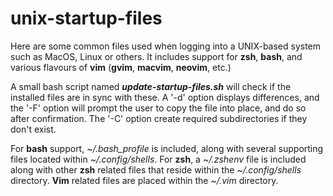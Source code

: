 # unix-startup-files
Here are some common files used when logging into a UNIX-based system such as MacOS, Linux or others.
It includes support for **zsh**, **bash**, and various flavours of **vim** (**gvim**, **macvim**, **neovim**, etc.)

A small bash script named ***update-startup-files.sh*** will check if the installed files are in sync with these.
A '-d' option displays differences, and the '-F' option will prompt the user to copy the file into place, and do so after confirmation.
The '-C' option create required subdirectories if they don't exist.

For **bash** support, *~/.bash_profile* is included, along with several supporting files located within *~/.config/shells*.
For **zsh**, a *~/.zshenv* file is included along with other **zsh** related files that reside within the *~/.config/shells* directory.
**Vim** related files are placed within the *~/.vim* directory.
